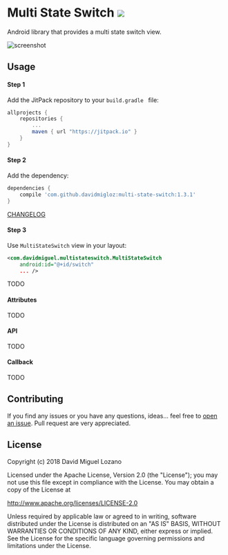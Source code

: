 # Multi State Switch  [![](https://jitpack.io/v/davidmigloz/multi-state-switch.svg)](https://jitpack.io/#davidmigloz/multi-state-switch)

Android library that provides a multi state switch view.

![screenshot](docs/multi-state-switch.gif)

## Usage

#### Step 1

Add the JitPack repository to your `build.gradle ` file:

```gradle
allprojects {
	repositories {
		...
		maven { url "https://jitpack.io" }
	}
}
```

#### Step 2

Add the dependency:

```gradle
dependencies {
	compile 'com.github.davidmigloz:multi-state-switch:1.3.1'
}
```

[CHANGELOG](https://github.com/davidmigloz/multi-state-switch/blob/master/CHANGELOG.md)

#### Step 3

Use `MultiStateSwitch` view in your layout:

```xml
<com.davidmiguel.multistateswitch.MultiStateSwitch
    android:id="@+id/switch"
    ... />
```

TODO

#### Attributes

TODO

#### API

TODO

#### Callback

TODO

## Contributing

If you find any issues or you have any questions, ideas... feel free to [open an issue](https://github.com/davidmigloz/multi-state-switch/issues/new).
Pull request are very appreciated.

## License

Copyright (c) 2018 David Miguel Lozano

Licensed under the Apache License, Version 2.0 (the "License");
you may not use this file except in compliance with the License.
You may obtain a copy of the License at

http://www.apache.org/licenses/LICENSE-2.0

Unless required by applicable law or agreed to in writing, software
distributed under the License is distributed on an "AS IS" BASIS,
WITHOUT WARRANTIES OR CONDITIONS OF ANY KIND, either express or implied.
See the License for the specific language governing permissions and
limitations under the License.
